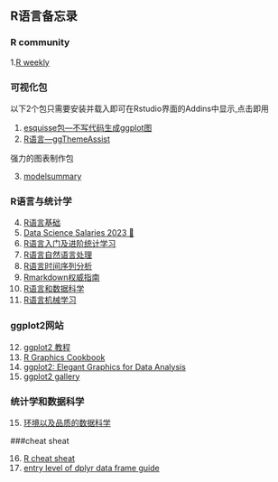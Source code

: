 ## R语言备忘录

### R community

1.[R weekly](https://rweekly.org/)

### 可视化包

以下2个包只需要安装并载入即可在Rstudio界面的Addins中显示,点击即用

1. [esquisse包—不写代码生成ggplot图](https://mp.weixin.qq.com/s?__biz=MzI1NjUwMjQxMQ==&mid=2247488200&idx=1&sn=3a058480b104165118975b2d908dff72&chksm=ea24ed2cdd53643a9deb58069cd8d0e9933fc165994a2bb7a6f7d4651c7796b839fc781ec86d&scene=21#wechat_redirect)
2. [R语言—ggThemeAssist](http://www.360doc.com/content/19/0706/11/52645714_847037143.shtml)

强力的图表制作包

3. [modelsummary](https://modelsummary.com/)

### R语言与统计学

4. [R语言基础](https://csu-r.github.io/Module1/the-r-community.html)
5. [Data Science Salaries 2023 💸](https://www.kaggle.com/datasets/arnabchaki/data-science-salaries-2023)
6. [R语言入门及进阶统计学习](https://www.math.pku.edu.cn/teachers/lidf/docs/Rbook/html/_Rbook/slides.html)
7. [R语言自然语言处理](https://s-ai-f.github.io/Natural-Language-Processing/)
8. [R语言时间序列分析](https://s-ai-f.github.io/Time-Series/)
9. [Rmarkdown权威指南](https://bookdown.org/yihui/rmarkdown/prettydoc.html)
10. [R语言和数据科学](https://www.tidyverse.org/learn/)
11. [R语言机械学习](https://bradleyboehmke.github.io/HOML/)

### ggplot2网站

12. [ggplot2 教程](https://www.cedricscherer.com/2019/08/05/a-ggplot2-tutorial-for-beautiful-plotting-in-r/)
13. [R Graphics Cookbook](https://r-graphics.org/)
14. [ggplot2: Elegant Graphics for Data Analysis ](https://ggplot2-book.org/scales-other)
4. [ggplot2 gallery](https://r-graph-gallery.com/time-series.html)

### 统计学和数据科学

15. [环境以及品质的数据科学](https://data-science.tokyo/index.html)

###cheat sheat

16. [R cheat sheat](https://cheatography.com/non-human-entity/cheat-sheets/r-cheat-sheet/)
17. [entry level of dplyr data frame guide](https://swcarpentry-ja.github.io/r-novice-gapminder/ja/_episodes/13-dplyr/index.html)


